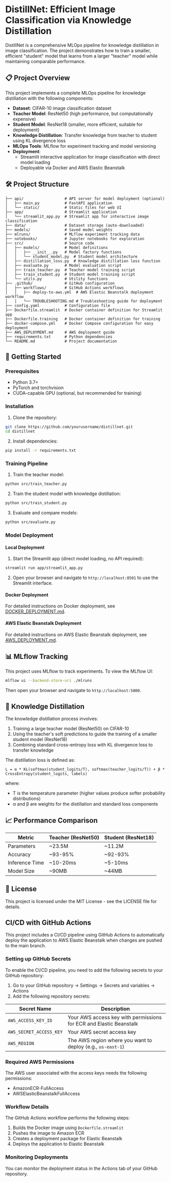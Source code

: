 # DistillNet: Efficient Image Classification via Knowledge Distillation

DistillNet is a comprehensive MLOps pipeline for knowledge distillation in image classification. The project demonstrates how to train a smaller, efficient "student" model that learns from a larger "teacher" model while maintaining comparable performance.

## 📋 Project Overview

This project implements a complete MLOps pipeline for knowledge distillation with the following components:

- **Dataset**: CIFAR-10 image classification dataset
- **Teacher Model**: ResNet50 (high performance, but computationally expensive)
- **Student Model**: ResNet18 (smaller, more efficient, suitable for deployment)
- **Knowledge Distillation**: Transfer knowledge from teacher to student using KL divergence loss
- **MLOps Tools**: MLflow for experiment tracking and model versioning
- **Deployment**: 
  - Streamlit interactive application for image classification with direct model loading
  - Deployable via Docker and AWS Elastic Beanstalk

## 🛠️ Project Structure

```
├── api/                  # API server for model deployment (optional)
│   ├── main.py           # FastAPI application
│   └── static/           # Static files for web UI
├── app/                  # Streamlit application
│   └── streamlit_app.py  # Streamlit app for interactive image classification
├── data/                 # Dataset storage (auto-downloaded)
├── models/               # Saved model weights
├── mlruns/               # MLflow experiment tracking data
├── notebooks/            # Jupyter notebooks for exploration
├── src/                  # Source code
│   ├── models/           # Model definitions
│   │   ├── __init__.py   # Model factory functions
│   │   └── student_model.py  # Student model architecture
│   ├── distillation_loss.py  # Knowledge distillation loss function
│   ├── evaluate.py       # Model evaluation script
│   ├── train_teacher.py  # Teacher model training script
│   ├── train_student.py  # Student model training script
│   └── utils.py          # Utility functions
├── .github/              # GitHub configuration
│   ├── workflows/        # GitHub Actions workflows
│   │   ├── deploy-to-aws.yml  # AWS Elastic Beanstalk deployment workflow
│   │   └── TROUBLESHOOTING.md # Troubleshooting guide for deployment
├── config.yaml           # Configuration file
├── Dockerfile.streamlit  # Docker container definition for Streamlit app
├── Dockerfile.training   # Docker container definition for training
├── docker-compose.yml    # Docker Compose configuration for easy deployment
├── AWS_DEPLOYMENT.md     # AWS deployment guide
├── requirements.txt      # Python dependencies
└── README.md             # Project documentation
```

## 🚀 Getting Started

### Prerequisites

- Python 3.7+
- PyTorch and torchvision
- CUDA-capable GPU (optional, but recommended for training)

### Installation

1. Clone the repository:
```bash
git clone https://github.com/yourusername/distillnet.git
cd distillnet
```

2. Install dependencies:
```bash
pip install -r requirements.txt
```

### Training Pipeline

1. Train the teacher model:
```bash
python src/train_teacher.py
```

2. Train the student model with knowledge distillation:
```bash
python src/train_student.py
```

3. Evaluate and compare models:
```bash
python src/evaluate.py
```

### Model Deployment

#### Local Deployment

1. Start the Streamlit app (direct model loading, no API required):
```bash
streamlit run app/streamlit_app.py
```

2. Open your browser and navigate to `http://localhost:8501` to use the Streamlit interface.

#### Docker Deployment

For detailed instructions on Docker deployment, see [DOCKER_DEPLOYMENT.md](DOCKER_DEPLOYMENT.md).

#### AWS Elastic Beanstalk Deployment

For detailed instructions on AWS Elastic Beanstalk deployment, see [AWS_DEPLOYMENT.md](AWS_DEPLOYMENT.md).

## 📊 MLflow Tracking

This project uses MLflow to track experiments. To view the MLflow UI:

```bash
mlflow ui --backend-store-uri ./mlruns
```

Then open your browser and navigate to `http://localhost:5000`.

## 🧪 Knowledge Distillation

The knowledge distillation process involves:

1. Training a large teacher model (ResNet50) on CIFAR-10
2. Using the teacher's soft predictions to guide the training of a smaller student model (ResNet18)
3. Combining standard cross-entropy loss with KL divergence loss to transfer knowledge

The distillation loss is defined as:

```
L = α * KL(softmax(student_logits/T), softmax(teacher_logits/T)) + β * CrossEntropy(student_logits, labels)
```

where:
- T is the temperature parameter (higher values produce softer probability distributions)
- α and β are weights for the distillation and standard loss components

## 📈 Performance Comparison

| Metric | Teacher (ResNet50) | Student (ResNet18) |
|--------|-------------------|-------------------|
| Parameters | ~23.5M | ~11.2M |
| Accuracy | ~93-95% | ~92-93% |
| Inference Time | ~10-20ms | ~5-10ms |
| Model Size | ~90MB | ~44MB |

## 📄 License

This project is licensed under the MIT License - see the LICENSE file for details.

## CI/CD with GitHub Actions

This project includes a CI/CD pipeline using GitHub Actions to automatically deploy the application to AWS Elastic Beanstalk when changes are pushed to the main branch.

### Setting up GitHub Secrets

To enable the CI/CD pipeline, you need to add the following secrets to your GitHub repository:

1. Go to your GitHub repository → Settings → Secrets and variables → Actions
2. Add the following repository secrets:

| Secret Name | Description |
|-------------|-------------|
| `AWS_ACCESS_KEY_ID` | Your AWS access key with permissions for ECR and Elastic Beanstalk |
| `AWS_SECRET_ACCESS_KEY` | Your AWS secret access key |
| `AWS_REGION` | The AWS region where you want to deploy (e.g., `us-east-1`) |

### Required AWS Permissions

The AWS user associated with the access keys needs the following permissions:
- AmazonECR-FullAccess
- AWSElasticBeanstalkFullAccess

### Workflow Details

The GitHub Actions workflow performs the following steps:
1. Builds the Docker image using `Dockerfile.streamlit`
2. Pushes the image to Amazon ECR
3. Creates a deployment package for Elastic Beanstalk
4. Deploys the application to Elastic Beanstalk

### Monitoring Deployments

You can monitor the deployment status in the Actions tab of your GitHub repository.
